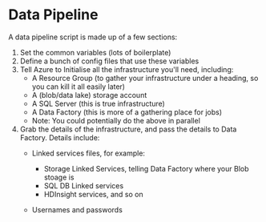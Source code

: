 # Data Pipeline
 
A data pipeline script is made up of a few sections:
 1. Set the common variables (lots of boilerplate)
 2. Define a bunch of config files that use these variables
 3. Tell Azure to Initialise all the infrastructure you'll need, including:
	- A Resource Group (to gather your infrastructure under a heading, so you can kill it all easily later)
	- A (blob/data lake) storage account
	- A SQL Server (this is true infrastructure)
	- A Data Factory (this is more of a gathering place for jobs)
	- Note: You could potentially do the above in parallel
 4. Grab the details of the infrastructure, and pass the details to Data Factory. Details include:
	- Linked services files, for example:
		- Storage Linked Services, telling Data Factory where your Blob stoage is
		- SQL DB Linked services
		- HDInsight services, and so on
		
	- Usernames and passwords


